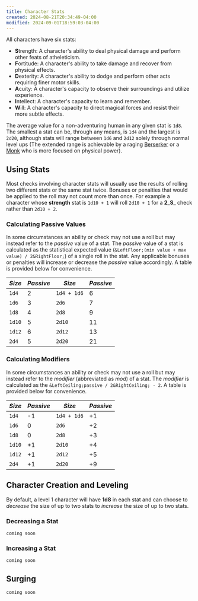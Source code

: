 ```yaml
---
title: Character Stats
created: 2024-08-21T20:34:49-04:00
modified: 2024-09-01T18:59:03-04:00
---
```

All characters have six stats:
- **S**trength: A character's ability to deal physical damage and perform other feats of atheleticism.
- **F**ortitude: A character's ability to take damage and recover from physical effects.
- **D**exterity: A character's ability to dodge and perform other acts requiring finer motor skills.
- **A**cuity: A character's capacity to observe their surroundings and utilize experience.
- **I**ntellect: A character's capacity to learn and remember.
- **W**ill: A character's capacity to direct magical forces and resist their more subtle effects.

The average value for a non-adventuring human in any given stat is `1d8`.
The smallest a stat can be, through any means, is `1d4` and the largest is `2d20`, although stats will range between `1d6` and `2d12` solely through normal level ups (The extended range is achievable by a raging [Berserker](/classes/berserker) or a [Monk](/classes/monk) who is more focused on physical power).
## Using Stats

Most checks involving character stats will usually use the results of rolling two different stats or the same stat twice. Bonuses or penalties that would be applied to the roll may not count more than once. For example a character whose **strength** stat is `1d10 + 1` will roll `2d10 + 1` for a **2_S_** check rather than `2d10 + 2`.

### Calculating Passive Values

In some circumstances an ability or check may not use a roll but may instead refer to the *passive* value of a stat. The *passive* value of a stat is calculated as the statistical expected value (`&LeftFloor;(min value + max value) / 2&RightFloor;`) of a single roll in the stat. Any applicable bonuses or penalties will increase or decrease the *passive* value accordingly. A table is provided below for convenience.

| *Size* | *Passive* | *Size*      | *Passive* |
| ------ | --------- | ----------- | --------- |
| `1d4`  | 2         | `1d4 + 1d6` | 6         |
| `1d6`  | 3         | `2d6`       | 7         |
| `1d8`  | 4         | `2d8`       | 9         |
| `1d10` | 5         | `2d10`      | 11        |
| `1d12` | 6         | `2d12`      | 13        |
| `2d4`  | 5         | `2d20`      | 21        |

### Calculating Modifiers

In some circumstances an ability or check may not use a roll but may instead refer to the *modifier* (abbreviated as *mod*) of a stat. The *modifier* is calculated as the `&LeftCeiling;passive / 2&RightCeiling; - 2`. A table is provided below for convenience.

| *Size* | *Passive* | *Size*      | *Passive* |
| ------ | --------- | ----------- | --------- |
| `1d4`  | -1        | `1d4 + 1d6` | +1        |
| `1d6`  | 0         | `2d6`       | +2        |
| `1d8`  | 0         | `2d8`       | +3        |
| `1d10` | +1        | `2d10`      | +4        |
| `1d12` | +1        | `2d12`      | +5        |
| `2d4`  | +1        | `2d20`      | +9        |

## Character Creation and Leveling

By default, a level 1 character will have **1d8** in each stat and can choose to *decrease* the size of up to two stats to *increase* the size of up to two stats.
### Decreasing a Stat

`coming soon`
### Increasing a Stat

`coming soon`
## Surging

`coming soon`